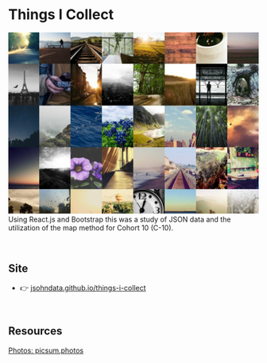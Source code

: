 # Things I Collect
[![Read Me](/public/images/readme.webp)](https://jsohndata.github.io/things-i-collect/)
Using React.js and Bootstrap this was a study of JSON data and the utilization of the map method for Cohort 10 (C-10).
 
<br>

## Site
* 👉 [jsohndata.github.io/things-i-collect](https://jsohndata.github.io/things-i-collect/)

<br>

## Resources
[Photos: picsum.photos](https://picsum.photos/)